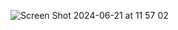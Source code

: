 ![Screen Shot 2024-06-21 at 11 57 02](https://github.com/sh-tajdini/Vue-Self-Service/assets/66368157/a1c1758d-70cb-408c-aa13-fbdba3391f46)

